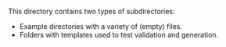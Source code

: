 This directory contains two types of subdirectories:
 - Example directories with a variety of (empty) files.
 - Folders with templates used to test validation and generation.